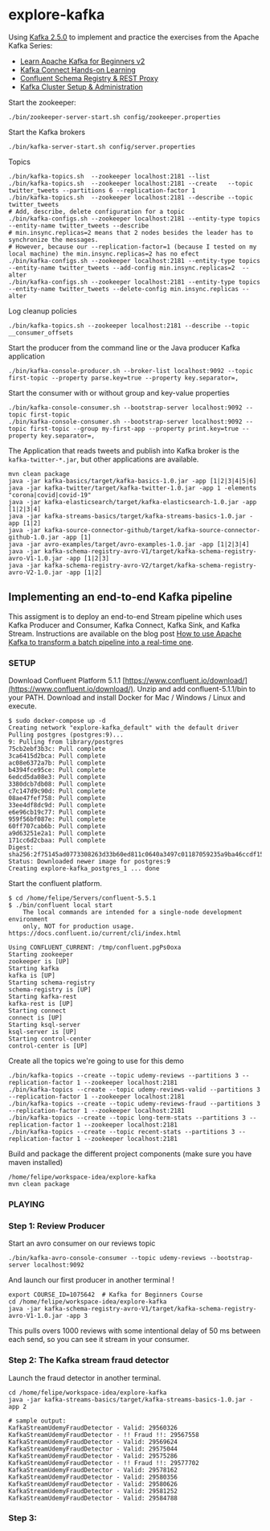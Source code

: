 # explore-kafka

Using [Kafka 2.5.0](http://kafka.apache.org/) to implement and practice the exercises from the Apache Kafka Series:

 - [Learn Apache Kafka for Beginners v2](https://www.udemy.com/course/kafka-connect/)
 - [Kafka Connect Hands-on Learning](https://www.udemy.com/course/kafka-connect/)
 - [Confluent Schema Registry & REST Proxy](https://www.udemy.com/course/confluent-schema-registry/)
 - [Kafka Cluster Setup & Administration](https://www.udemy.com/course/kafka-cluster-setup/)


Start the zookeeper:
```
./bin/zookeeper-server-start.sh config/zookeeper.properties
```
Start the Kafka brokers
```
./bin/kafka-server-start.sh config/server.properties
```
Topics
```
./bin/kafka-topics.sh  --zookeeper localhost:2181 --list
./bin/kafka-topics.sh  --zookeeper localhost:2181 --create   --topic twitter_tweets --partitions 6 --replication-factor 1
./bin/kafka-topics.sh  --zookeeper localhost:2181 --describe --topic twitter_tweets
# Add, describe, delete configuration for a topic
./bin/kafka-configs.sh --zookeeper localhost:2181 --entity-type topics --entity-name twitter_tweets --describe
# min.insync.replicas=2 means that 2 nodes besides the leader has to synchronize the messages.
# However, because our --replication-factor=1 (because I tested on my local machine) the min.insync.replicas=2 has no efect
./bin/kafka-configs.sh --zookeeper localhost:2181 --entity-type topics --entity-name twitter_tweets --add-config min.insync.replicas=2  --alter
./bin/kafka-configs.sh --zookeeper localhost:2181 --entity-type topics --entity-name twitter_tweets --delete-config min.insync.replicas --alter
```
Log cleanup policies
```
./bin/kafka-topics.sh --zookeeper localhost:2181 --describe --topic __consumer_offsets
```
Start the producer from the command line or the Java producer Kafka application
```
./bin/kafka-console-producer.sh --broker-list localhost:9092 --topic first-topic --property parse.key=true --property key.separator=,
```
Start the consumer with or without group and key-value properties
```
./bin/kafka-console-consumer.sh --bootstrap-server localhost:9092 --topic first-topic
./bin/kafka-console-consumer.sh --bootstrap-server localhost:9092 --topic first-topic --group my-first-app --property print.key=true --property key.separator=,
```

The Application that reads tweets and publish into Kafka broker is the `kafka-twitter-*.jar`, but other applications are available.

```
mvn clean package
java -jar kafka-basics/target/kafka-basics-1.0.jar -app [1|2|3|4|5|6]
java -jar kafka-twitter/target/kafka-twitter-1.0.jar -app 1 -elements "corona|covid|covid-19"
java -jar kafka-elasticsearch/target/kafka-elasticsearch-1.0.jar -app [1|2|3|4]
java -jar kafka-streams-basics/target/kafka-streams-basics-1.0.jar -app [1|2]
java -jar kafka-source-connector-github/target/kafka-source-connector-github-1.0.jar -app [1]
java -jar avro-examples/target/avro-examples-1.0.jar -app [1|2|3|4]
java -jar kafka-schema-registry-avro-V1/target/kafka-schema-registry-avro-V1-1.0.jar -app [1|2|3]
java -jar kafka-schema-registry-avro-V2/target/kafka-schema-registry-avro-V2-1.0.jar -app [1|2]
```

## Implementing an end-to-end Kafka pipeline

This assigment is to deploy an end-to-end Stream pipeline which uses Kafka Producer and Consumer, Kafka Connect, Kafka Sink, and Kafka Stream. Instructions are available on the blog post [How to use Apache Kafka to transform a batch pipeline into a real-time one](https://medium.com/@stephane.maarek/how-to-use-apache-kafka-to-transform-a-batch-pipeline-into-a-real-time-one-831b48a6ad85).

### SETUP
Download Confluent Platform 5.1.1 [https://www.confluent.io/download/](https://www.confluent.io/download/). Unzip and add confluent-5.1.1/bin to your PATH. Download and install Docker for Mac / Windows / Linux and execute.
```
$ sudo docker-compose up -d
Creating network "explore-kafka_default" with the default driver
Pulling postgres (postgres:9)...
9: Pulling from library/postgres
75cb2ebf3b3c: Pull complete
3ca6415d2bca: Pull complete
ac08e6372a7b: Pull complete
b4394fce95ce: Pull complete
6edcd5da08e3: Pull complete
3380dcb7db08: Pull complete
c7c147d9c90d: Pull complete
08ae47fef758: Pull complete
33ee4df8dc9d: Pull complete
e6e96cb19c77: Pull complete
959f56bf087e: Pull complete
60ff707cab6b: Pull complete
a9d63251e2a1: Pull complete
171cc6d2cbaa: Pull complete
Digest: sha256:2f75145ad0773308263d33b60ed811c0640a3497c01187059235a9ba46ccdf15
Status: Downloaded newer image for postgres:9
Creating explore-kafka_postgres_1 ... done
```
Start the confluent platform.
```
$ cd /home/felipe/Servers/confluent-5.5.1
$ ./bin/confluent local start
    The local commands are intended for a single-node development environment
    only, NOT for production usage. https://docs.confluent.io/current/cli/index.html

Using CONFLUENT_CURRENT: /tmp/confluent.pgPs0oxa
Starting zookeeper
zookeeper is [UP]
Starting kafka
kafka is [UP]
Starting schema-registry
schema-registry is [UP]
Starting kafka-rest
kafka-rest is [UP]
Starting connect
connect is [UP]
Starting ksql-server
ksql-server is [UP]
Starting control-center
control-center is [UP]
```
Create all the topics we're going to use for this demo
```
./bin/kafka-topics --create --topic udemy-reviews --partitions 3 --replication-factor 1 --zookeeper localhost:2181
./bin/kafka-topics --create --topic udemy-reviews-valid --partitions 3 --replication-factor 1 --zookeeper localhost:2181
./bin/kafka-topics --create --topic udemy-reviews-fraud --partitions 3 --replication-factor 1 --zookeeper localhost:2181
./bin/kafka-topics --create --topic long-term-stats --partitions 3 --replication-factor 1 --zookeeper localhost:2181
./bin/kafka-topics --create --topic recent-stats --partitions 3 --replication-factor 1 --zookeeper localhost:2181
```
Build and package the different project components (make sure you have maven installed)
```
/home/felipe/workspace-idea/explore-kafka
mvn clean package
```
### PLAYING
### Step 1: Review Producer
Start an avro consumer on our reviews topic
```
./bin/kafka-avro-console-consumer --topic udemy-reviews --bootstrap-server localhost:9092
```
And launch our first producer in another terminal !
```
export COURSE_ID=1075642  # Kafka for Beginners Course
cd /home/felipe/workspace-idea/explore-kafka
java -jar kafka-schema-registry-avro-V1/target/kafka-schema-registry-avro-V1-1.0.jar -app 3
```
This pulls overs 1000 reviews with some intentional delay of 50 ms between each send, so you can see it stream in your consumer.
### Step 2: The Kafka stream fraud detector
Launch the fraud detector in another terminal.
```
cd /home/felipe/workspace-idea/explore-kafka
java -jar kafka-streams-basics/target/kafka-streams-basics-1.0.jar -app 2

# sample output:
KafkaStreamUdemyFraudDetector - Valid: 29560326
KafkaStreamUdemyFraudDetector - !! Fraud !!: 29567558
KafkaStreamUdemyFraudDetector - Valid: 29569624
KafkaStreamUdemyFraudDetector - Valid: 29575044
KafkaStreamUdemyFraudDetector - Valid: 29575286
KafkaStreamUdemyFraudDetector - !! Fraud !!: 29577702
KafkaStreamUdemyFraudDetector - Valid: 29578162
KafkaStreamUdemyFraudDetector - Valid: 29580356
KafkaStreamUdemyFraudDetector - Valid: 29580626
KafkaStreamUdemyFraudDetector - Valid: 29581252
KafkaStreamUdemyFraudDetector - Valid: 29584788
```
### Step 3:




